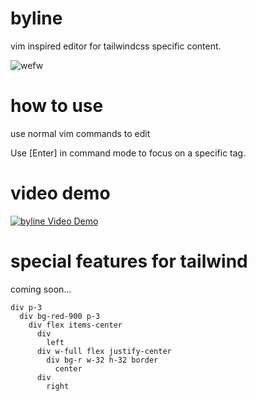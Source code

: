 # byline

vim inspired editor for tailwindcss specific content.

![wefw](https://i.imgur.com/gQPd0kO.png)

# how to use

use normal vim commands to edit 

Use [Enter] in command mode to focus on a specific tag.

# video demo

[![byline Video Demo](https://img.youtube.com/vi/E0dd9SzI9Ro/0.jpg)](https://www.youtube.com/watch?v=E0dd9SzI9Ro)

# special features for tailwind

coming soon...

```
div p-3
  div bg-red-900 p-3 
    div flex items-center 
      div 
        left
      div w-full flex justify-center 
        div bg-r w-32 h-32 border 
          center 
      div
        right
```
